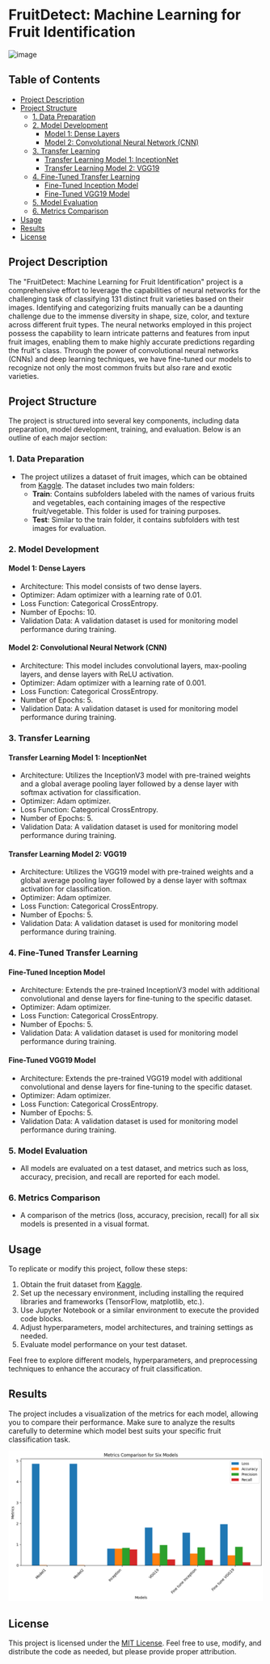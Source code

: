 
# FruitDetect: Machine Learning for Fruit Identification
![image](https://i.pinimg.com/originals/e8/03/2d/e8032db73ff332d3e3b1de0815738bef.gif)  

## Table of Contents
- [Project Description](#project-description)
- [Project Structure](#project-structure)
    - [1. Data Preparation](#1-data-preparation)
    - [2. Model Development](#2-model-development)
        - [Model 1: Dense Layers](#model-1-dense-layers)
        - [Model 2: Convolutional Neural Network (CNN)](#model-2-convolutional-neural-network-cnn)
    - [3. Transfer Learning](#3-transfer-learning)
        - [Transfer Learning Model 1: InceptionNet](#transfer-learning-model-1-inceptionnet)
        - [Transfer Learning Model 2: VGG19](#transfer-learning-model-2-vgg19)
    - [4. Fine-Tuned Transfer Learning](#4-fine-tuned-transfer-learning)
        - [Fine-Tuned Inception Model](#fine-tuned-inception-model)
        - [Fine-Tuned VGG19 Model](#fine-tuned-vgg19-model)
    - [5. Model Evaluation](#5-model-evaluation)
    - [6. Metrics Comparison](#6-metrics-comparison)
- [Usage](#usage)
- [Results](#results)
- [License](#license)

## Project Description

The "FruitDetect: Machine Learning for Fruit Identification" project is a comprehensive effort to leverage the capabilities of neural networks for the challenging task of classifying 131 distinct fruit varieties based on their images. Identifying and categorizing fruits manually can be a daunting challenge due to the immense diversity in shape, size, color, and texture across different fruit types. The neural networks employed in this project possess the capability to learn intricate patterns and features from input fruit images, enabling them to make highly accurate predictions regarding the fruit's class. Through the power of convolutional neural networks (CNNs) and deep learning techniques, we have fine-tuned our models to recognize not only the most common fruits but also rare and exotic varieties.

## Project Structure

The project is structured into several key components, including data preparation, model development, training, and evaluation. Below is an outline of each major section:

### 1. Data Preparation

- The project utilizes a dataset of fruit images, which can be obtained from [Kaggle](https://www.kaggle.com/datasets/moltean/fruits). The dataset includes two main folders:
  - **Train**: Contains subfolders labeled with the names of various fruits and vegetables, each containing images of the respective fruit/vegetable. This folder is used for training purposes.
  - **Test**: Similar to the train folder, it contains subfolders with test images for evaluation.

### 2. Model Development

#### Model 1: Dense Layers

- Architecture: This model consists of two dense layers.
- Optimizer: Adam optimizer with a learning rate of 0.01.
- Loss Function: Categorical CrossEntropy.
- Number of Epochs: 10.
- Validation Data: A validation dataset is used for monitoring model performance during training.

#### Model 2: Convolutional Neural Network (CNN)

- Architecture: This model includes convolutional layers, max-pooling layers, and dense layers with ReLU activation.
- Optimizer: Adam optimizer with a learning rate of 0.001.
- Loss Function: Categorical CrossEntropy.
- Number of Epochs: 5.
- Validation Data: A validation dataset is used for monitoring model performance during training.

### 3. Transfer Learning

#### Transfer Learning Model 1: InceptionNet

- Architecture: Utilizes the InceptionV3 model with pre-trained weights and a global average pooling layer followed by a dense layer with softmax activation for classification.
- Optimizer: Adam optimizer.
- Loss Function: Categorical CrossEntropy.
- Number of Epochs: 5.
- Validation Data: A validation dataset is used for monitoring model performance during training.

#### Transfer Learning Model 2: VGG19

- Architecture: Utilizes the VGG19 model with pre-trained weights and a global average pooling layer followed by a dense layer with softmax activation for classification.
- Optimizer: Adam optimizer.
- Loss Function: Categorical CrossEntropy.
- Number of Epochs: 5.
- Validation Data: A validation dataset is used for monitoring model performance during training.

### 4. Fine-Tuned Transfer Learning

#### Fine-Tuned Inception Model

- Architecture: Extends the pre-trained InceptionV3 model with additional convolutional and dense layers for fine-tuning to the specific dataset.
- Optimizer: Adam optimizer.
- Loss Function: Categorical CrossEntropy.
- Number of Epochs: 5.
- Validation Data: A validation dataset is used for monitoring model performance during training.

#### Fine-Tuned VGG19 Model

- Architecture: Extends the pre-trained VGG19 model with additional convolutional and dense layers for fine-tuning to the specific dataset.
- Optimizer: Adam optimizer.
- Loss Function: Categorical CrossEntropy.
- Number of Epochs: 5.
- Validation Data: A validation dataset is used for monitoring model performance during training.

### 5. Model Evaluation

- All models are evaluated on a test dataset, and metrics such as loss, accuracy, precision, and recall are reported for each model.

### 6. Metrics Comparison

- A comparison of the metrics (loss, accuracy, precision, recall) for all six models is presented in a visual format.

## Usage

To replicate or modify this project, follow these steps:

1. Obtain the fruit dataset from [Kaggle](https://www.kaggle.com/datasets/moltean/fruits).
2. Set up the necessary environment, including installing the required libraries and frameworks (TensorFlow, matplotlib, etc.).
3. Use Jupyter Notebook or a similar environment to execute the provided code blocks.
4. Adjust hyperparameters, model architectures, and training settings as needed.
5. Evaluate model performance on your test dataset.

Feel free to explore different models, hyperparameters, and preprocessing techniques to enhance the accuracy of fruit classification.

## Results

The project includes a visualization of the metrics for each model, allowing you to compare their performance. Make sure to analyze the results carefully to determine which model best suits your specific fruit classification task.  

![Metrics Comparison](graphs.png)

## License

This project is licensed under the [MIT License](LICENSE.md). Feel free to use, modify, and distribute the code as needed, but please provide proper attribution.
